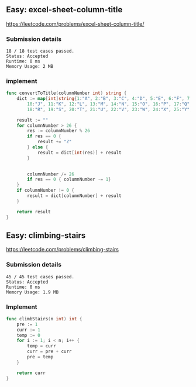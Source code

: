 #

## Easy: excel-sheet-column-title

<https://leetcode.com/problems/excel-sheet-column-title/>

### Submission details

```
18 / 18 test cases passed.
Status: Accepted
Runtime: 0 ms
Memory Usage: 2 MB
```

### implement

```Go
func convertToTitle(columnNumber int) string {
	dict := map[int]string{1:"A", 2:"B", 3:"C", 4:"D", 5:"E", 6:"F", 7:"G", 8:"H", 9:"I",
		10:"J", 11:"K", 12:"L", 13:"M", 14:"N", 15:"O", 16:"P", 17:"Q",
		18:"R", 19:"S", 20:"T", 21:"U", 22:"V", 23:"W", 24:"X", 25:"Y", 26:"Z"}

	result := ""
	for columnNumber > 26 {
		res := columnNumber % 26
		if res == 0 {
			result += "Z"
		} else {
			result = dict[int(res)] + result
		}
		

		columnNumber /= 26
		if res == 0 { columnNumber -= 1}
	}
	if columnNumber != 0 {
		result = dict[columnNumber] + result
	}

	return result
}
```

## Easy: climbing-stairs

<https://leetcode.com/problems/climbing-stairs>

### Submission details

```
45 / 45 test cases passed.
Status: Accepted
Runtime: 0 ms
Memory Usage: 1.9 MB
```

### Implement

```Go
func climbStairs(n int) int {
	pre := 1
	curr := 1
	temp := 0
	for i := 1; i < n; i++ {
		temp = curr
		curr = pre + curr
		pre = temp
	}

	return curr
}
```

